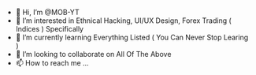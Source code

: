 - 👋 Hi, I’m @MOB-YT
- 👀 I’m interested in Ethnical Hacking, UI/UX Design, Forex Trading ( Indices )  Specifically
- 🌱 I’m currently learning Everything Listed ( You Can Never Stop Learing )
- 💞️ I’m looking to collaborate on All Of The Above
- 📫 How to reach me ...

<!---
MOB-YT/MOB-YT is a ✨ special ✨ repository because its `README.md` (this file) appears on your GitHub profile.
You can click the Preview link to take a look at your changes.
--->
